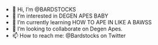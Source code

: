 - 👋 Hi, I’m @BARDSTOCKS
- 👀 I’m interested in DEGEN APES BABY
- 🌱 I’m currently learning HOW TO APE IN LIKE A BAWSS
- 💞️ I’m looking to collaborate on Degen Apes.
- 📫 How to reach me: @Bardstocks on Twitter

<!---
BARDSTOCKS/BARDSTOCKS is a ✨ special ✨ repository because its `README.md` (this file) appears on your GitHub profile.
You can click the Preview link to take a look at your changes.
--->
